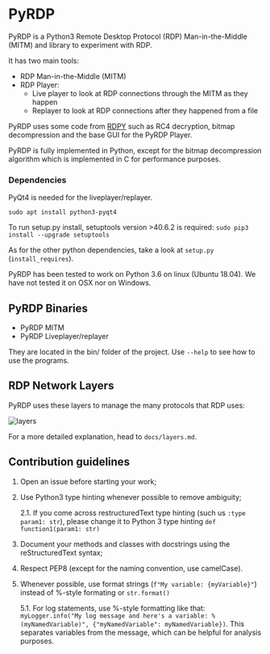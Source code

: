 # PyRDP

PyRDP is a Python3 Remote Desktop Protocol (RDP) Man-in-the-Middle (MITM) and library to experiment with RDP.

It has two main tools:
- RDP Man-in-the-Middle (MITM)
- RDP Player:
    - Live player to look at RDP connections through the MITM as they happen
    - Replayer to look at RDP connections after they happened from a file

PyRDP uses some code from [RDPY](https://github.com/citronneur/rdpy) such as RC4 decryption, bitmap 
decompression and the base GUI for the PyRDP Player.

PyRDP is fully implemented in Python,
except for the bitmap decompression algorithm which is implemented in C for performance purposes.

### Dependencies

PyQt4 is needed for the liveplayer/replayer.
```
sudo apt install python3-pyqt4
```
To run setup.py install, setuptools version >40.6.2 is required:
`sudo pip3 install --upgrade setuptools`

As for the other python dependencies, take a look at `setup.py` (`install_requires`).
 
PyRDP has been tested to work on Python 3.6 on linux (Ubuntu 18.04). 
We have not tested it on OSX nor on Windows.


## PyRDP Binaries

- PyRDP MITM
- PyRDP Liveplayer/replayer

They are located in the bin/ folder of the project. Use `--help` to see how to use the programs.

## RDP Network Layers

PyRDP uses these layers to manage the many protocols that RDP uses:

![layers](https://user-images.githubusercontent.com/14599855/49668060-03421400-fa2b-11e8-8843-cabfb46d34b4.png)

For a more detailed explanation, head to `docs/layers.md`.

## Contribution guidelines

1. Open an issue before starting your work;
2. Use Python3 type hinting whenever possible to remove ambiguity;

    2.1. If you come across restructuredText type hinting (such us `:type param1: str`), please change it to Python 3 type hinting `def function1(param1: str)`
3. Document your methods and classes with docstrings using the reStructuredText syntax;
4. Respect PEP8 (except for the naming convention, use camelCase).
5. Whenever possible, use format strings (`f"My variable: {myVariable}"`) instead of %-style formating or `str.format()`

    5.1. For log statements, use %-style formatting like that: `myLogger.info("My log message and here's a variable: %(myNamedVariable)", {"myNamedVariable": myNamedVariable})`.
    This separates variables from the message, which can be helpful for analysis purposes. 
